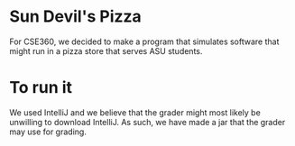 # Sun Devil's Pizza

For CSE360, we decided to make a program that simulates software that might run in a pizza store that serves ASU students.

# To run it
We used IntelliJ and we believe that the grader might most likely be unwilling to download IntelliJ. As such, we have made a jar that the grader may use for grading.
